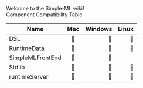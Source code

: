 Welcome to the Simple-ML wiki!  
Component Compatibility Table

| Name| Mac           | Windows  |Linux|
| ------------- |:-------------:| -----:|-----:|
| DSL								|:cookie:| :cookie:|	:cookie:|
| RuntimeData				|:cookie:| :cookie: |:cookie:|
| SimpleMLFrontEnd	|:cookie:| :cookie: ||
| Stdlib						|			:cookie: |  :cookie:|:cookie:|
| runtimeServer			|:cookie: |  :cookie: |:cookie:|

